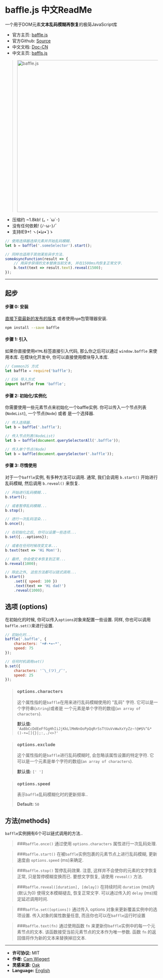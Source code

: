 # baffle.js 中文ReadMe

一个用于DOM元素**文本乱码模糊再恢复**的极简JavaScript库

- 官方主页: [baffle.js](https://camwiegert.github.io/baffle)
- 官方Github: [Source](https://github.com/camwiegert/baffle)
- 中文文档: [Doc-CN](Doc.md)
- 中文主页: [baffls.js](https://heskeybaozi.github.io/baffle-doc-cn)

> <img src="https://camwiegert.github.io/baffle/assets/images/baffle.js.png" width="500" alt="baffle.js">


- 压缩约 ~1.8kb!  (｡・`ω´･)
- 没有任何依赖!  (ﾉ･ω･)ﾉﾞ
- 支持IE9+!  ヽ(•̀ω•́ )ゝ

```javascript
// 使用选择器选择元素并开始乱码模糊.
let b = baffle('.someSelector').start();

// 同样也适用于其他某些异步方法.
someAsyncFunction(result => {
    // 用异步获得的文本替换当前文本, 并在1500ms内恢复正常文字.
    b.text(text => result.text).reveal(1500);
});
```

---

## 起步

#### 步骤 0: 安装

[直接下载最新的发布的版本](https://raw.githubusercontent.com/camwiegert/baffle/master/dist/baffle.min.js) 或者使用`npm`包管理器安装.

```sh
npm install --save baffle
```

#### 步骤 1: 引入
如果你直接使用`HTML`标签直接引入代码, 那么你之后可以通过 `window.baffle` 来使用本库. 在模块化开发中, 你可以直接使用模块导入本库.

```javascript
// CommonJS 方式
let baffle = require('baffle');

// ES6 导入方式
import baffle from 'baffle';
```

#### 步骤 2: 初始化/实例化
你需要使用一些元素节点来初始化一个baffle实例. 你可以传入一个节点列表(`NodeList`), 一个节点(`Node`) 或者 是一个选择器.

```javascript
// 传入选择器.
let b = baffle('.baffle');

// 传入节点列表(NodeList)
let b = baffle(document.querySelectorAll('.baffle'));

// 传入单个节点(Node)
let b = baffle(document.querySelector('.baffle'));
```

#### 步骤 3: 尽情使用
对于一个`baffle`实例, 有多种方法可以调用. 通常, 我们会调用 `b.start()` 开始进行乱码模糊, 然后调用 `b.reveal()` 来恢复.

```javascript
// 开始进行乱码模糊...
b.start();

// 或者暂停乱码模糊...
b.stop();

// 进行一次乱码渲染...
b.once();

// 在初始化之后, 你可以设置一些选项...
b.set({...options});

// 或者在任何时候改变文本...
b.text(text => 'Hi Mom!');

// 最终, 你会使文本恢复到正常...
b.reveal(1000);

// 除此之外, 这些方法都可以链式调用...
b.start()
    .set({ speed: 100 })
    .text(text => 'Hi dad!')
    .reveal(1000);
```

## 选项 (options)
在初始化的时候, 你可以传入`options`对象来配置一些设置. 同样, 你也可以调用 `baffle.set()`来进行设置.

```javascript
// 初始化时...
baffle('.baffle', {
    characters: '+#-•=~*',
    speed: 75
});

// 任何时机调用set()
b.set({
    characters: '¯\_(ツ)_/¯',
    speed: 25
});
```

> ### `options.characters`
> 这个属性指的是`baffle`在用来进行乱码模糊使用的 "乱码" 字符. 它可以是一个字符串(`string`)或者是 一个元素是单个字符的数组(`an array of characters`).
>
> **默认值:** `'AaBbCcDdEeFfGgHhIiJjKkLlMmNnOoPpQqRrSsTtUuVvWwXxYyZz~!@#$%^&*()-+=[]{}|;:,./<>?'`

> ### `options.exclude`
> 这个属性指的是`baffle`进行乱码模糊时, 会忽略该属性设置的特定字符. 它可以是一个元素是单个字符的数组(`an array of characters`).
>
> **默认值:** `[' ']`

> ### `options.speed`
> 表示`baffle`乱码模糊化时的更新频率..
>
> **Default:** `50`

## 方法(methods)

`baffle`实例拥有6个可以链式调用的方法..

> ###`baffle.once()`
> 通过使用 `options.characters` 属性进行一次乱码处理.

> ###`baffle.start()`
> 在被`baffle`实例包裹的元素节点上进行乱码模糊, 更新速度由 `options.speed` (ms)来确定.

> ###`baffle.stop()`
> 暂停乱码效果. 注意, 这样并不会使你的元素的文字恢复正常, 只是暂停模糊变换而已. 要想文字恢复, 请使用 `reveal()` 方法.

> ###`baffle.reveal([duration], [delay])`
> 在持续时间 `duration` (ms)内(默认为0) 使得文本模糊褪去, 恢复正常文字. 可以通过传入的 `delay` (ms)规定延迟调用时间.

> ###`baffle.set([options])`
> 通过传入 options 对象来更新覆盖实例中的选项设置. 传入对象的属性数量任意, 而且你也可以在`baffle`运行时设置

> ###`baffle.text(fn)`
> 通过使用函数 `fn` 来更新你`baffle`实例中的每一个元素节点的文本. 该函数接受当前元素节点的文本作为唯一参数. 函数 `fn` 的返回值将作为新的文本来替换掉旧文本.

---

- **许可协议:** MIT
- **作者:** [Cam Wiegert](http://camwiegert.com)
- **灵感来源:** [Oak](http://oak.is/)
- **Language:** [English](https://github.com/camwiegert/baffle)
